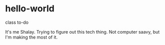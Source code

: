 # hello-world
class to-do



It's me Shalay. Trying to figure out this tech thing. Not computer saavy, but I'm making the most of it.
